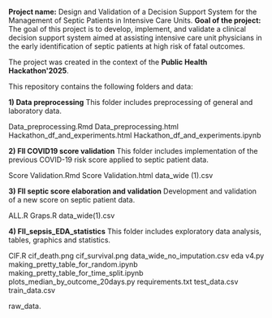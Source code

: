 **Project name:** Design and Validation of a Decision Support System for the Management of Septic Patients in Intensive Care Units.
**Goal of the project:** The goal of this project is to develop, implement, and validate a 
clinical decision support system aimed at assisting intensive care unit physicians in the early identification of septic patients at high risk of fatal outcomes. 

The project was created in the context of the **Public Health Hackathon'2025**.


This repository contains the following folders and data:

**1) Data preprocessing**
This folder includes preprocessing of general and laboratory data.

Data_preprocessing.Rmd
Data_preprocessing.html
Hackathon_df_and_experiments.html
Hackathon_df_and_experiments.ipynb


**2) FII COVID19 score validation**
This folder includes implementation of the previous COVID-19 risk score applied to septic patient data.

Score Validation.Rmd
Score Validation.html 
data_wide (1).csv

**3) FII septic score elaboration and validation**
Development and validation of a new score on septic patient data.

ALL.R
Graps.R
data_wide(1).csv

**4) FII_sepsis_EDA_statistics**
This folder includes exploratory data analysis, tables, graphics and statistics.

CIF.R
cif_death.png
cif_survival.png
data_wide_no_imputation.csv
eda v4.py
making_pretty_table_for_random.ipynb
making_pretty_table_for_time_split.ipynb
plots_median_by_outcome_20days.py
requirements.txt
test_data.csv
train_data.csv


raw_data.

